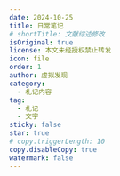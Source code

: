 ```yaml
---
date: 2024-10-25
title: 日常笔记
# shortTitle: 文献综述修改
isOriginal: true
license: 本文未经授权禁止转发
icon: file
order: 1
author: 虚拟发现
category:
  - 札记内容
tag:
  - 札记
  - 文字
sticky: false
star: true
# copy.triggerLength: 10
copy.disableCopy: true
watermark: false
---
```


<!-- more -->